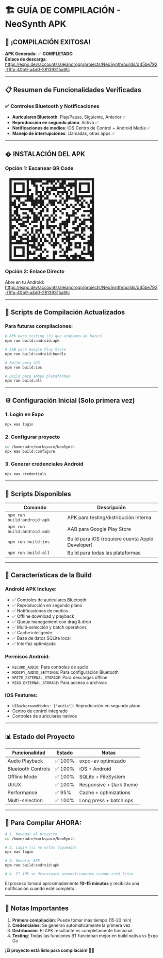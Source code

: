 # 🏗️ **GUÍA DE COMPILACIÓN - NeoSynth APK**

## 🎉 **¡COMPILACIÓN EXITOSA!**

**APK Generado**: ✅ **COMPLETADO**  
**Enlace de descarga**: https://expo.dev/accounts/alejandrogp/projects/NeoSynth/builds/d45be792-f6fa-40b9-a4d0-28139315a6fc

---

## 📋 **Resumen de Funcionalidades Verificadas**

### ✅ **Controles Bluetooth y Notificaciones**
- **Auriculares Bluetooth**: Play/Pause, Siguiente, Anterior ✅
- **Reproducción en segundo plano**: Activa ✅
- **Notificaciones de medios**: iOS Centro de Control + Android Media ✅
- **Manejo de interrupciones**: Llamadas, otras apps ✅

---

## � **INSTALACIÓN DEL APK**

### **Opción 1: Escanear QR Code**
```
  ▄▄▄▄▄▄▄▄▄▄▄▄▄▄▄▄▄▄▄▄▄▄▄▄▄▄▄▄▄▄▄▄▄▄▄▄▄▄▄
  █ ▄▄▄▄▄ █ ██▀▀▀▄▄█▀█▀▄▀▄██ ▄▄▄█ ▄▄▄▄▄ █
  █ █   █ █  ▀█ ▀▄ ▄▄▄█▄▄██▄▀▀█▀█ █   █ █
  █ █▄▄▄█ █▀  █▄▄▀▄█▄▀▀▀▄▄▄█▄▀▄ █ █▄▄▄█ █
  █▄▄▄▄▄▄▄█▄█ ▀▄█▄▀▄▀ ▀▄▀▄▀ █▄▀ █▄▄▄▄▄▄▄█
  █ ▄▀█  ▄███▄█▄█▄▀▀▄▄▄▄ ▄▀▄█▀▀▀██▄▀▄  ▄█
  ███ ▄▀█▄  ███▀██ ▄▀██ ▀▀▄▀▄ ▄ ▄▀▄█ ▀▄▀█
  █ ▀█▀▄▄▄▄▄▄▀▄▀▀▄▀▄  ▄▀▄ ▄▄▀▀ ▀▄▄▄▀▀ ▀▄█
  █ ██  ▄▄ ▀█▄ ▄█▀ ▀  █▀ ▀▄ ▄  █▄▀  ▀▀▀██
  █▀▄▀█ ▄▄█▄ ██▄▀▄▀▀▄▀▄▀ ▄  ▀█▀▀▄▄ ▀▀ ▀▄█
  █▀▀█▀▀▄▄█ ▄██▀▄▀ █▀▄█▀  ▄▄██ ▄█ ▀▄█▀▀██
  █▄▄ ▀██▄ ▀ ▄▄ █▄ █▄▄▄▄ █▀██  ▀ ▄█▀▀▄ ▄█
  █▀ ▀▄  ▄▀ █ ▄▄█▀ ▀▀▄▀ ▀█ ▀▄  ▀██ ██ ▀██
  █ ██  ▄▄▀▄▀▄▀▄▀▄ ▄▄▀█ ▄▄▀█▀█▀▀▄▄▄▀▄  ▄█
  ███ ▀█▄▄█ ██▄▀▄▀▄ ▀▄▀▄▀ ▄▄██▄█▀ ▀█▄ ▀██
  █▄▄███▄▄█▀▀█▀▄▀▄▀▀▄▀▄█▄ ▀▄▀█▄ ▄▄▄ ▄▄███
  █ ▄▄▄▄▄ █▀██▄▀█▀   ▀█▀ █  ▄█▀ █▄█ ▄ █▀█
  █ █   █ █▄ ▄▀▀▀▄▀▄  ▄▄ ▄▀▄█▀▀    ▄▀ █▄█
  █ █▄▄▄█ █▀▀▀ ▄█  ▄  █▀ ▄▄█▄ ▄▄█▄▄▀▀▀▀██
  █▄▄▄▄▄▄▄█▄▄██▄███▄▄▄█▄▄▄▄▄██▄██▄███▄▄▄█
```

### **Opción 2: Enlace Directo**
Abre en tu Android: https://expo.dev/accounts/alejandrogp/projects/NeoSynth/builds/d45be792-f6fa-40b9-a4d0-28139315a6fc

---

## 🚀 **Scripts de Compilación Actualizados**

### **Para futuras compilaciones:**
```bash
# APK para testing (lo que acabamos de hacer)
npm run build:android:apk

# AAB para Google Play Store
npm run build:android:bundle

# Build para iOS
npm run build:ios

# Build para ambas plataformas
npm run build:all
```

---

## ⚙️ **Configuración Inicial (Solo primera vez)**

### **1. Login en Expo**
```bash
npx eas login
```

### **2. Configurar proyecto**
```bash
cd /home/adre/workspace/NeoSynth
npx eas build:configure
```

### **3. Generar credenciales Android**
```bash
npx eas credentials
```

---

## 📱 **Scripts Disponibles**

| Comando | Descripción |
|---------|-------------|
| `npm run build:android:apk` | APK para testing/distribución interna |
| `npm run build:android:aab` | AAB para Google Play Store |
| `npm run build:ios` | Build para iOS (requiere cuenta Apple Developer) |
| `npm run build:all` | Build para todas las plataformas |

---

## 🔧 **Características de la Build**

### **Android APK Incluye:**
- ✅ Controles de auriculares Bluetooth
- ✅ Reproducción en segundo plano
- ✅ Notificaciones de medios
- ✅ Offline download y playback
- ✅ Queue management con drag & drop
- ✅ Multi-selección y batch operations
- ✅ Cache inteligente
- ✅ Base de datos SQLite local
- ✅ Interfaz optimizada

### **Permisos Android:**
- `RECORD_AUDIO`: Para controles de audio
- `MODIFY_AUDIO_SETTINGS`: Para configuración Bluetooth
- `WRITE_EXTERNAL_STORAGE`: Para descargas offline
- `READ_EXTERNAL_STORAGE`: Para acceso a archivos

### **iOS Features:**
- `UIBackgroundModes: ["audio"]`: Reproducción en segundo plano
- Centro de control integrado
- Controles de auriculares nativos

---

## 📊 **Estado del Proyecto**

| Funcionalidad | Estado | Notas |
|---------------|--------|-------|
| Audio Playback | ✅ 100% | expo-av optimizado |
| Bluetooth Controls | ✅ 100% | iOS + Android |
| Offline Mode | ✅ 100% | SQLite + FileSystem |
| UI/UX | ✅ 100% | Responsive + Dark theme |
| Performance | ✅ 95% | Cache + optimizations |
| Multi-selection | ✅ 100% | Long press + batch ops |

---

## 🚀 **Para Compilar AHORA:**

```bash
# 1. Navegar al proyecto
cd /home/adre/workspace/NeoSynth

# 2. Login (si no estás logueado)
npx eas login

# 3. Generar APK
npm run build:android:apk

# 4. El APK se descargará automáticamente cuando esté listo
```

El proceso tomará aproximadamente **10-15 minutos** y recibirás una notificación cuando esté completo.

---

## 📝 **Notas Importantes**

1. **Primera compilación**: Puede tomar más tiempo (15-20 min)
2. **Credenciales**: Se generan automáticamente la primera vez
3. **Distribución**: El APK resultante es completamente funcional
4. **Testing**: Todas las funciones BT funcionan mejor en build nativa vs Expo Go

**¡El proyecto está listo para compilación!** 🎵🚀
